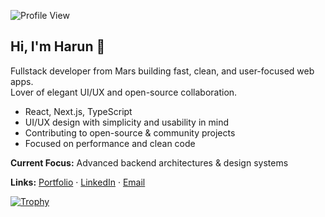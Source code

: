 ![Profile View](https://komarev.com/ghpvc/?username=SpadeyDev&color=ff69b4)  

## Hi, I'm Harun 👋  

Fullstack developer from Mars building fast, clean, and user-focused web apps.  
Lover of elegant UI/UX and open-source collaboration.

- React, Next.js, TypeScript  
- UI/UX design with simplicity and usability in mind  
- Contributing to open-source & community projects  
- Focused on performance and clean code

**Current Focus:** Advanced backend architectures & design systems

**Links:** [Portfolio](https://chefharun.ninja) · [LinkedIn](https://linkedin.com/in/chefharun) · [Email](mailto:spadeycontent@gmail.com)

[![Trophy](https://github-profile-trophy.vercel.app/?username=chefHarun&title=Stars,Followers,Repositories,Commit,PullRequest,Issues&theme=onedark&margin-w=10&margin-h=10)](https://github.com/chefHarun)
